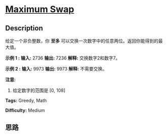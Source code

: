 # [Maximum Swap][title]

## Description

给定一个非负整数，你 **至多** 可以交换一次数字中的任意两位。返回你能得到的最大值。

**示例 1 :**
            **输入:** 2736    **输出:** 7236    **解释:** 交换数字2和数字7。    

**示例 2 :**
            **输入:** 9973    **输出:** 9973    **解释:** 不需要交换。    

**注意:**

  1. 给定数字的范围是 [0, 108]


**Tags:** Greedy, Math

**Difficulty:** Medium

## 思路

[title]: https://leetcode-cn.com/problems/maximum-swap
